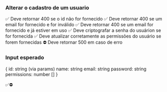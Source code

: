### Alterar o cadastro de um usuario

✅ Deve retornar 400 se o id não for fornecido
✅ Deve retornar 400 se um email for fornecido e for inválido
✅ Deve retornar 400 se um email for fornecido e já estiver em uso
✅ Deve criptografar a senha do usuárion se for fornecida
✅ Deve atualizar corretamente as permissões do usuário se forem fornecidas
⛔ Deve retornar 500 em caso de erro


### Input esperado
{
    id: string (via params)
    name: string
    email: string
    password: string
    permissions: number []
}

✅⛔